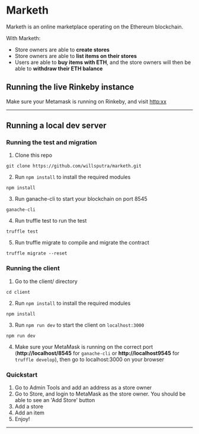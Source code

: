 # Marketh

Marketh is an online marketplace operating on the Ethereum blockchain.

With Marketh:
 * Store owners are able to **create stores**
 * Store owners are able to **list items on their stores**
 * Users are able to **buy items with ETH**, and the store owners will then be able to **withdraw their ETH balance**

 ## Running the live Rinkeby instance
Make sure your Metamask is running on Rinkeby, and visit [http:xx](http:xx)

---

## Running a local dev server

### Running the test and migration

1. Clone this repo
```
git clone https://github.com/willsputra/marketh.git
```

2. Run `npm install` to install the required modules
```
npm install
```

3. Run ganache-cli to start your blockchain on port 8545
```
ganache-cli
```

4. Run truffle test to run the test
```
truffle test
```

5. Run truffle migrate to compile and migrate the contract
```
truffle migrate --reset
```

### Running the client
1. Go to the client/ directory
```
cd client
```

2. Run `npm install` to install the required modules
```
npm install
```

3. Run `npm run dev` to start the client on `localhost:3000`
```
npm run dev
```

4. Make sure your MetaMask is running on the correct port (**http://localhost/8545** for `ganache-cli` or **http://localhost9545** for `truffle develop`), then go to localhost:3000 on your browser


### Quickstart
1. Go to Admin Tools and add an address as a store owner
2. Go to Store, and login to MetaMask as the store owner. You should be able to see an 'Add Store' button
3. Add a store
4. Add an item
5. Enjoy!

---